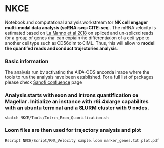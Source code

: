 # NKCE
Notebook and computational analysis workstream for **NK cell engager multi-modal data analysis (scRNA-seq+CITE-seq)**. The mRNA velocity is estimated based on [La Manno et al 2018](https://www.nature.com/articles/s41586-018-0414-6) on spliced and un-spliced reads for a group of genes that can explain the differentiation of a cell type to another cell type such as CD56dim to CIML. Thus, this will allow to **model the quantifed reads and conduct trajectories analysis**.  

### Basic information
The analysis run by activating the [AIDA-ODS](https://kb-am1.sanofi.com/display/MP/AIDA-ODS) anconda image where the tools to run the analysis have been established. For a full list of packages please check [Sanofi confluence](https://kb-am1.sanofi.com/display/MP/AIDA-ODS) page.

### Analysis starts with exon and introns quantification on Magellan. Initialize an instance with r6i.4xlarge capabilites with an ubuntu terminal and a SLURM cluster with 9 nodes.
```
sbatch NKCE/Tools/Intron_Exon_Quantification.sh
```

### Loom files are then used for trajectory analysis and plot
```
Rscript NKCE/Script/RNA_Velocity sample.loom marker_genes.txt plot.pdf
```

